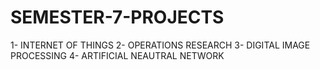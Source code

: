 # SEMESTER-7-PROJECTS

1- INTERNET OF THINGS
2- OPERATIONS RESEARCH
3- DIGITAL IMAGE PROCESSING
4- ARTIFICIAL NEAUTRAL NETWORK

